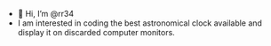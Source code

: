 - 👋 Hi, I’m @rr34
- I am interested in coding the best astronomical clock available and display it on discarded computer monitors.

<!---
rr34/rr34 is a ✨ special ✨ repository because its `README.md` (this file) appears on your GitHub profile.
You can click the Preview link to take a look at your changes.
--->
